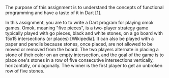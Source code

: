 The purpose of this assignment is to understand the concepts of
functional programming and have a taste of it in Dart [1].

In this assignment, you are to to write a Dart program for playing
omok games. Omok, meaning "five pieces", is a two-player strategy game
typically played with go pieces, black and white stones, on a go board
with 15x15 intersections (or places) [Wikipedia]. It can also be
played with a paper and pencils because stones, once placed, are not
allowed to be moved or removed from the board. The two players
alternate in placing a stone of their color on an empty intersection,
and the goal of the game is to place one's stones in a row of five
consecutive intersections vertically, horizontally, or diagonally. The
winner is the first player to get an unbroken row of five stones.
 
